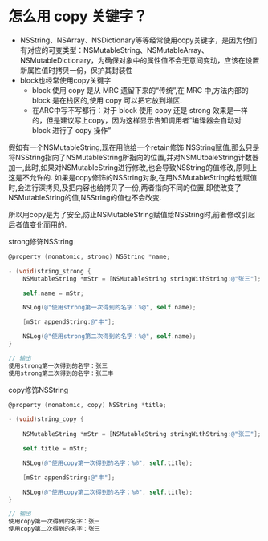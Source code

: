 # 怎么用 copy 关键字？

* NSString、NSArray、NSDictionary等等经常使用copy关键字，是因为他们有对应的可变类型：NSMutableString、NSMutableArray、NSMutableDictionary，为确保对象中的属性值不会无意间变动，应该在设置新属性值时拷贝一份，保护其封装性
* block也经常使用copy关键字
    * block 使用 copy 是从 MRC 遗留下来的“传统”,在 MRC 中,方法内部的 block 是在栈区的,使用 copy 可以把它放到堆区.
    * 在ARC中写不写都行：对于 block 使用 copy 还是 strong 效果是一样的，但是建议写上copy，因为这样显示告知调用者“编译器会自动对 block 进行了 copy 操作”





假如有一个NSMutableString,现在用他给一个retain修饰 NSString赋值,那么只是将NSString指向了NSMutableString所指向的位置,并对NSMUtbaleString计数器加一,此时,如果对NSMutableString进行修改,也会导致NSString的值修改,原则上这是不允许的. 如果是copy修饰的NSString对象,在用NSMutableString给他赋值时,会进行深拷贝,及把内容也给拷贝了一份,两者指向不同的位置,即使改变了NSMutableString的值,NSString的值也不会改变.

所以用copy是为了安全,防止NSMutableString赋值给NSString时,前者修改引起后者值变化而用的.



strong修饰NSString

```objective-c
@property (nonatomic, strong) NSString *name;

- (void)string_strong {
    NSMutableString *mStr = [NSMutableString stringWithString:@"张三"];

    self.name = mStr;

    NSLog(@"使用strong第一次得到的名字：%@", self.name);

    [mStr appendString:@"丰"];

    NSLog(@"使用strong第二次得到的名字：%@", self.name);
}

// 输出
使用strong第一次得到的名字：张三
使用strong第二次得到的名字：张三丰
```





copy修饰NSString

```objective-c
@property (nonatomic, copy) NSString *title;

- (void)string_copy {
    
    NSMutableString *mStr = [NSMutableString stringWithString:@"张三"];

    self.title = mStr;

    NSLog(@"使用copy第一次得到的名字：%@", self.title);

    [mStr appendString:@"丰"];

    NSLog(@"使用copy第二次得到的名字：%@", self.title);
}

// 输出
使用copy第一次得到的名字：张三
使用copy第二次得到的名字：张三
```











